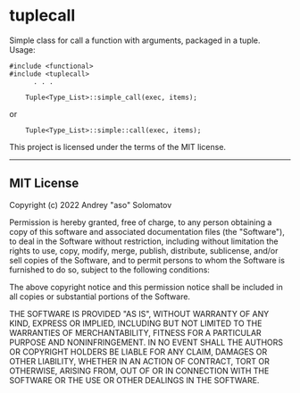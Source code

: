# tuplecall
Simple class for call a function with arguments, packaged in a tuple.  
Usage:

    #include <functional>
    #include <tuplecall>
          . . .

        Tuple<Type_List>::simple_call(exec, items);

or

        Tuple<Type_List>::simple::call(exec, items);


This project is licensed under the terms of the MIT license.

---

## MIT License

Copyright (c) 2022 Andrey "aso" Solomatov

Permission is hereby granted, free of charge, to any person obtaining a copy
of this software and associated documentation files (the "Software"), to deal
in the Software without restriction, including without limitation the rights
to use, copy, modify, merge, publish, distribute, sublicense, and/or sell
copies of the Software, and to permit persons to whom the Software is
furnished to do so, subject to the following conditions:

The above copyright notice and this permission notice shall be included in all
copies or substantial portions of the Software.

THE SOFTWARE IS PROVIDED "AS IS", WITHOUT WARRANTY OF ANY KIND, EXPRESS OR
IMPLIED, INCLUDING BUT NOT LIMITED TO THE WARRANTIES OF MERCHANTABILITY,
FITNESS FOR A PARTICULAR PURPOSE AND NONINFRINGEMENT. IN NO EVENT SHALL THE
AUTHORS OR COPYRIGHT HOLDERS BE LIABLE FOR ANY CLAIM, DAMAGES OR OTHER
LIABILITY, WHETHER IN AN ACTION OF CONTRACT, TORT OR OTHERWISE, ARISING FROM,
OUT OF OR IN CONNECTION WITH THE SOFTWARE OR THE USE OR OTHER DEALINGS IN THE
SOFTWARE.
